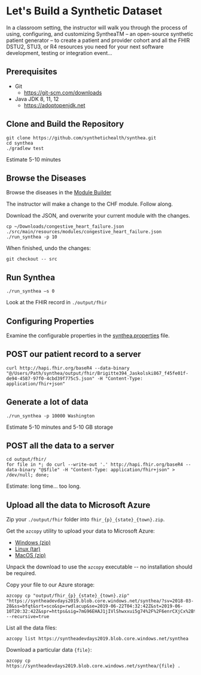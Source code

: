 # Let's Build a Synthetic Dataset

In a classroom setting, the instructor will walk you through the process of using, configuring, and customizing SyntheaTM – an open-source synthetic patient generator – to create a patient and provider cohort and all the FHIR DSTU2, STU3, or R4 resources you need for your next software development, testing or integration event…

## Prerequisites

* Git
  * https://git-scm.com/downloads 
* Java JDK 8, 11, 12
  * https://adoptopenjdk.net

## Clone and Build the Repository

```
git clone https://github.com/synthetichealth/synthea.git
cd synthea
./gradlew test
```

Estimate 5-10 minutes

## Browse the Diseases

Browse the diseases in the [Module Builder](https://synthetichealth.github.io/module-builder/)

The instructor will make a change to the CHF module. Follow along.

Download the JSON, and overwrite your current module with the changes.

```
cp ~/Downloads/congestive_heart_failure.json ./src/main/resources/modules/congestive_heart_failure.json
./run_synthea -p 10
```

When finished, undo the changes:

```
git checkout -- src
```

## Run Synthea

```
./run_synthea –s 0
```

Look at the FHIR record in `./output/fhir`

## Configuring Properties

Examine the configurable properties in the [synthea.properties](https://github.com/synthetichealth/synthea/wiki/Common-Configuration) file.

## POST our patient record to a server

```
curl http://hapi.fhir.org/baseR4 --data-binary "@/Users/Path/synthea/output/fhir/Brigitte394_Jaskolski867_f45fe01f-de94-4587-97f0-4cbd39f775c5.json" -H "Content-Type: application/fhir+json" 
```

## Generate a lot of data
```
./run_synthea -p 10000 Washington
```

Estimate 5-10 minutes and 5-10 GB storage

## POST all the data to a server
```
cd output/fhir/
for file in *; do curl --write-out '.' http://hapi.fhir.org/baseR4 --data-binary "@$file" -H "Content-Type: application/fhir+json" > /dev/null; done;
```
Estimate: long time... too long.

## Upload all the data to Microsoft Azure

Zip your `./output/fhir` folder into `fhir_{p}_{state}_{town}.zip`.

Get the `azcopy` utility to upload your data to Microsoft Azure:

- [Windows (zip)](https://aka.ms/downloadazcopy-v10-windows)
- [Linux (tar)](https://aka.ms/downloadazcopy-v10-linux)
- [MacOS (zip)](https://aka.ms/downloadazcopy-v10-mac)

Unpack the download to use the `azcopy` executable -- no installation should be required.

Copy your file to our Azure storage:

```
azcopy cp "output/fhir_{p}_{state}_{town}.zip" "https://syntheadevdays2019.blob.core.windows.net/synthea/?sv=2018-03-28&ss=bfqt&srt=sco&sp=rwdlacup&se=2019-06-22T04:32:42Z&st=2019-06-10T20:32:42Z&spr=https&sig=7mG96EHAJ1jIVlShwxxui5g74%2F%2F6enrCXjCx%2BteM0k0%3D" --recursive=true
```

List all the data files:
```
azcopy list https://syntheadevdays2019.blob.core.windows.net/synthea
```

Download a particular data `{file}`:
```
azcopy cp https://syntheadevdays2019.blob.core.windows.net/synthea/{file} .
```